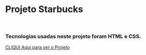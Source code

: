 <h1>Projeto Starbucks</h1>
<br>
<h3>Tecnologias usadas neste projeto foram HTML e CSS.</h3>
<a href="https://ricardoferreira19.github.io/Projeto-Starbuks/">CLIQUI Aqui para ver o Projeto</a>
<img src="https://github.com/RicardoFerreira19/Projeto-Starbuks/blob/master/images/Captura%20de%20Tela%20(37).png?raw=true" alt="">
